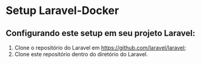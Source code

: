 # Setup Laravel-Docker

## Configurando este setup em seu projeto Laravel:
1. Clone o repositório do Laravel em https://github.com/laravel/laravel;
2. Clone este repositório dentro do diretório do Laravel.